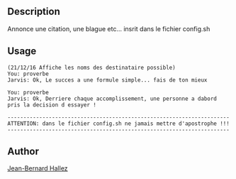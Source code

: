 <!---
IMPORTANT
=========
This README.md is displayed in the WebStore as well as within Jarvis app
Please do not change the structure of this file
Fill-in Description, Usage & Author sections
Make sure to rename the [en] folder into the language code your plugin is written in (ex: fr, es, de, it...)
For multi-language plugin:
- clone the language directory and translate commands/functions.sh
- optionally write the Description / Usage sections in several languages
-->
## Description
Annonce une citation, une blague etc... insrit dans le fichier config.sh

## Usage
```
(21/12/16 Affiche les noms des destinataire possible)
You: proverbe
Jarvis: Ok, Le succes a une formule simple... fais de ton mieux

You: proverbe
Jarvis: Ok, Derriere chaque accomplissement, une personne a dabord pris la decision d essayer !

----------------------------------------------------------------------
ATTENTION: dans le fichier config.sh ne jamais mettre d'apostrophe !!!
----------------------------------------------------------------------

```

## Author
[Jean-Bernard Hallez](https://github.com/Jean-Bernard-Hallez/jarvis-lacitation)

